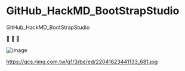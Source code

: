 # GitHub_HackMD_BootStrapStudio
GitHub_HackMD_BootStrapStudio

<!--OctoTree-->

<!--專案簡介-->
💋
💅
💖

<!--上網複製圖片-->
![image](https://github.com/LondonChu/GitHub_HackMD_BootStrapStudio/assets/95125901/d3ec064a-28e9-4da9-92cb-39fcaae81edf)

https://gcs.rimg.com.tw/g1/3/be/ed/22041623441133_681.jpg
